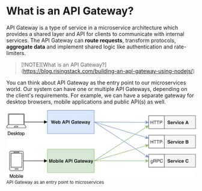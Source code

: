 # What is an API Gateway?

API Gateway is a type of service in a microservice architecture which provides a shared layer and API for clients to communicate with internal services. The API Gateway can **route requests**, transform protocols, **aggregate data** and implement shared logic like authentication and rate-limiters.

> [!NOTE][What is an API Gateway?] (https://blog.risingstack.com/building-an-api-gateway-using-nodejs/)

You can think about API Gateway as the entry point to our microservices world.
Our system can have one or multiple API Gateways, depending on the client's requirements. For example, we can have a separate gateway for desktop browsers, mobile applications and public API(s) as well.

![API Gateway as an entry point to microservices](image.png)
<sup> API Gateway as an entry point to microservices </sup>
